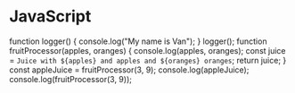 # JavaScript
function logger() {
  console.log("My name is Van");
}
logger();
function fruitProcessor(apples, oranges) {
  console.log(apples, oranges);
  const juice = `Juice with ${apples} and apples and ${oranges} oranges`;
  return juice;
}
const appleJuice = fruitProcessor(3, 9);
console.log(appleJuice);
console.log(fruitProcessor(3, 9));
